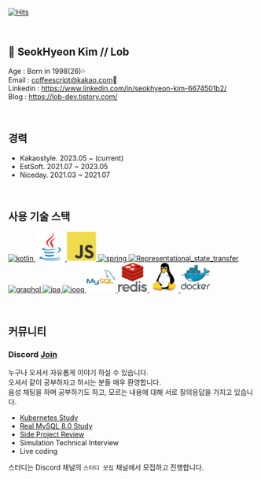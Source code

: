[![Hits](https://hits.seeyoufarm.com/api/count/incr/badge.svg?url=https%3A%2F%2Fgithub.com%2FLob-dev%2Fhit-counter&count_bg=%2379C83D&title_bg=%23555555&icon=spring.svg&icon_color=%2353F531&title=Hello%21&edge_flat=false)](https://hits.seeyoufarm.com)

<br/>

## 👻 SeokHyeon Kim // Lob 

Age : Born in 1998(26)💦 <br/>
Email : coffeescript@kakao.com💬 <br/>
Linkedin : https://www.linkedin.com/in/seokhyeon-kim-6674501b2/ <br/>
Blog : https://lob-dev.tistory.com/ <br/>

<br/>

## 경력 
- Kakaostyle. 2023.05 ~ (current)
- EstSoft. 2021.07 ~ 2023.05
- Niceday. 2021.03 ~ 2021.07

<br/>

## 사용 기술 스택 
<p align="left"> 
  <a href="https://kotlinlang.org/" target="_blank" rel="noreferrer">
    <img src="https://www.vectorlogo.zone/logos/kotlinlang/kotlinlang-icon.svg" alt="kotlin" width="60" height="60"/> 
  </a> 
  <a href="https://www.java.com" target="_blank" rel="noreferrer">
    <img src="https://raw.githubusercontent.com/devicons/devicon/master/icons/java/java-original.svg" alt="java" width="60" height="60"/> 
  </a> 
  <a href="https://developer.mozilla.org/en-US/docs/Web/JavaScript" target="_blank" rel="noreferrer"> 
    <img src="https://raw.githubusercontent.com/devicons/devicon/master/icons/javascript/javascript-original.svg" alt="javascript" width="60" height="60"/> 
  </a> 
  <a href="https://spring.io/" target="_blank" rel="noreferrer"> 
    <img src="https://www.vectorlogo.zone/logos/springio/springio-icon.svg" alt="spring" width="60" height="60"/> 
  </a>
  <a href="https://en.wikipedia.org/wiki/Representational_state_transfer" target="_blank" rel="noreferrer"> 
    <img src="https://github.com/Lob-dev/Lob-dev/assets/67903919/7fff36de-35c6-4355-8cf9-5040acb84458" alt="Representational_state_transfer" width="60" height="60"/> 
  </a>
  <a href="https://github.com/graphql/graphql-spec" target="_blank" rel="noreferrer"> 
    <img src="https://github.com/Lob-dev/Lob-dev/assets/67903919/1d6ce16a-8392-4dce-9e7b-fe494a7eda32" alt="graphql" width="60" height="60"/> 
  </a>
  <a href="https://en.wikipedia.org/wiki/Jakarta_Persistence" target="_blank" rel="noreferrer"> 
    <img src="https://user-images.githubusercontent.com/67903919/151687201-299dd254-b976-43d8-8d4d-0571c5cb48f3.svg" alt="jpa" width="60" height="60"/> 
  </a>
  <a href="https://www.jooq.org/" target="_blank" rel="noreferrer"> 
    <img src="https://user-images.githubusercontent.com/67903919/151687129-897c968d-182b-42d8-8ff6-ea3d5e00f2b6.svg" alt="jooq" width="60" height="60"/> 
  </a>
  <a href="https://www.mysql.com/" target="_blank" rel="noreferrer"> 
    <img src="https://raw.githubusercontent.com/devicons/devicon/master/icons/mysql/mysql-original-wordmark.svg" alt="mysql" width="60" height="60"/>
  </a> 
  <a href="https://redis.io" target="_blank" rel="noreferrer"> 
    <img src="https://raw.githubusercontent.com/devicons/devicon/master/icons/redis/redis-original-wordmark.svg" alt="redis" width="60" height="60"/> 
  </a> 
  <a href="https://www.linux.org/" target="_blank" rel="noreferrer"> 
    <img src="https://raw.githubusercontent.com/devicons/devicon/master/icons/linux/linux-original.svg" alt="linux" width="60" height="60"/> 
  </a> 
  <a href="https://www.docker.com/" target="_blank" rel="noreferrer"> 
    <img src="https://raw.githubusercontent.com/devicons/devicon/master/icons/docker/docker-original-wordmark.svg" alt="docker" width="60" height="60"/> 
  </a> 
</p>

<br/>

## 커뮤니티 
### Discord [Join](https://discord.gg/7qNA6tG)<br/>
누구나 오셔서 자유롭게 이야기 하실 수 있습니다. <br/>
오셔서 같이 공부하자고 하시는 분들 매우 환영합니다. <br/>
음성 채팅을 하며 공부하기도 하고, 모르는 내용에 대해 서로 질의응답을 가지고 있습니다. <br/>

* [Kubernetes Study](https://docs.google.com/document/d/1AHvW8u5psKfAk7yyKRuMKowOMWjz64d12vSxBzFcAOs/edit)
* [Real MySQL 8.0 Study](https://docs.google.com/document/d/1wV__EgYUYXwHFUCcX8JN11d75k4RgA_Zj4_C8Hbk4DQ/edit#)
* [Side Project Review](https://github.com/orgs/E-TF/repositories)
* Simulation Technical Interview
* Live coding

스터디는 Discord 채널의 `스터디 모집` 채널에서 모집하고 진행합니다. <br/>
